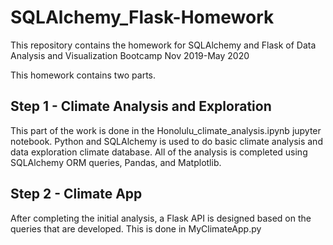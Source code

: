 # SQLAlchemy_Flask-Homework
This repository contains the homework for SQLAlchemy and Flask of Data Analysis and Visualization Bootcamp Nov 2019-May 2020

This homework contains two parts.

## Step 1 - Climate Analysis and Exploration

This part of the work is done in the Honolulu_climate_analysis.ipynb jupyter notebook.
Python and SQLAlchemy is used to do basic climate analysis and data exploration climate database. All of the analysis is completed using SQLAlchemy ORM queries, Pandas, and Matplotlib.

## Step 2 - Climate App

After completing the initial analysis, a Flask API is designed based on the queries that are developed.
This is done in MyClimateApp.py

